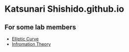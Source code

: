 # Katsunari Shishido.github.io

## For some lab members
* [Elliptic Curve](https://katsunarishishido.github.io/elliptic_curve/)
* [Infromation Theory](https://katsunarishishido.github.io/information_theory/)
